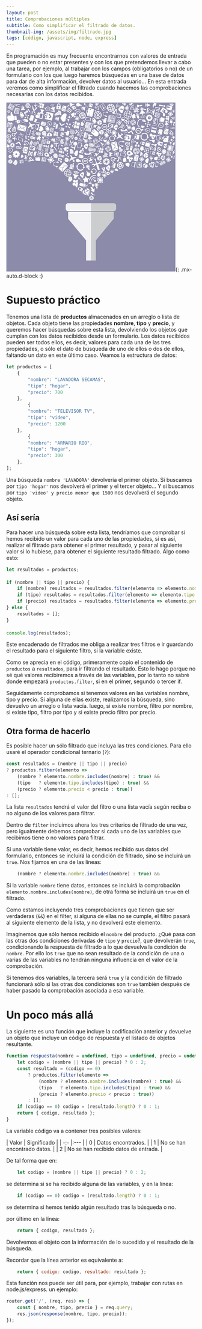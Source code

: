 ```yaml
---
layout: post
title: Comprobaciones múltiples
subtitle: Como simplificar el filtrado de datos. 
thumbnail-img: /assets/img/filtrado.jpg
tags: [código, javascript, node, express]
---
```


En programación es muy frecuente encontrarnos con valores de entrada que pueden o no estar presentes y con los que pretendemos llevar a cabo una tarea, por ejemplo, al trabajar con los campos (obligatorios o no) de un formulario con los que luego haremos búsquedas en una base de datos para dar de alta información, devolver datos al usuario... En esta entrada veremos como simplificar el filtrado cuando hacemos las comprobaciones necesarias con los datos recibidos.

![Filtrado](/assets/img/filtrado.jpg){: .mx-auto.d-block :}

# Supuesto práctico

Tenemos una lista de **productos** almacenados en un arreglo o lista de objetos. Cada objeto tiene las propiedades **nombre**, **tipo** y **precio**, y queremos hacer búsquedas sobre esta lista, devolviendo los objetos que cumplan con los datos recibidos desde un formulario. Los datos recibidos pueden ser todos ellos, es decir, valores para cada una de las tres propiedades, o sólo el dato de búsqueda de uno de ellos o dos de ellos, faltando un dato en este último caso. Veamos la estructura de datos:

```javascript
let productos = [
    {
        "nombre": "LAVADORA SECAMAS",
        "tipo": "hogar",
        "precio": 700
    },
        {
        "nombre": "TELEVISOR TV",
        "tipo": "video",
        "precio": 1200
    },
        {
        "nombre": "ARMARIO RIO",
        "tipo": "hogar",
        "precio": 300
    },
];
```
Una búsqueda ```nombre 'LAVADORA'``` devolvería el primer objeto. Si buscamos por ```tipo 'hogar'``` nos devolverá el primer y el tercer objeto... Y si buscamos por ```tipo 'video' y precio menor que 1500``` nos devolverá el segundo objeto.

## Así sería

Para hacer una búsqueda sobre esta lista, tendríamos que comprobar si hemos recibido un valor para cada uno de las propiedades, si es así, realizar el filtrado para obtener el primer resultado, y pasar al siguiente valor si lo hubiese, para obtener el siguiente resultado filtrado. Algo como esto:

```javascript
let resultados = productos;

if (nombre || tipo || precio) {
    if (nombre) resultados = resultados.filter(elemento => elemento.nombre.includes(nombre));
    if (tipo) resultados = resultados.filter(elemento => elemento.tipo.includes(tipo));
    if (precio) resultados = resultados.filter(elemento => elemento.precio < precio);
} else {
    resultados = [];
}

console.log(resultados);
```
Este encadenado de filtrados me obliga a realizar tres filtros e ir guardando el resultado para el siguiente filtro, si la variable existe.

Como se aprecia en el código, primeramente copio el contenido de ```productos``` a ```resultados```, para ir filtrando el resultado. Esto lo hago porque no sé qué valores recibiremos a través de las variables, por lo tanto no sabré donde empezará ```productos.filter```, si en el primer, segundo o tercer if.

Seguidamente comprobamos si tenemos valores en las variables nombre, tipo y precio. Si alguna de ellas existe, realizamos la búsqueda, sino devuelvo un arreglo o lista vacía. luego, si existe nombre, filtro por nombre, si existe tipo, filtro por tipo y si existe precio filtro por precio.

## Otra forma de hacerlo

Es posible hacer un sólo filtrado que incluya las tres condiciones. Para ello usaré el operador condicional ternario (```?```):

```javascript
const resultados = (nombre || tipo || precio)
? productos.filter(elemento =>
    (nombre ? elemento.nombre.includes(nombre) : true) &&
    (tipo   ? elemento.tipo.includes(tipo) : true) &&
    (precio ? elemento.precio < precio : true))
: [];
```
La lista ```resultados``` tendrá el valor del filtro o una lista vacía según reciba o no alguno de los valores para filtrar.

Dentro de ```filter``` incluimos ahora los tres criterios de filtrado de una vez, pero igualmente debemos comprobar si cada uno de las variables que recibimos tiene o no valores para filtrar.

Si una variable tiene valor, es decir, hemos recibido sus datos del formulario, entonces se incluirá la condición de filtrado, sino se incluirá un ```true```. Nos fijamos en una de las líneas:

```javascript
    (nombre ? elemento.nombre.includes(nombre) : true) &&
```
Si la variable ```nombre``` tiene datos, entonces se incluirá la comprobación ```elemento.nombre.includes(nombre)```, de otra forma se incluirá un ```true``` en el filtrado.

Como estamos incluyendo tres comprobaciones que tienen que ser verdaderas (```&&```) en el filter, si alguna de ellas no se cumple, el filtro pasará al siguiente elemento de la lista, y no devolverá este elemento.

Imaginemos que sólo hemos recibido el ```nombre``` del producto. ¿Qué pasa con las otras dos condiciones derivadas de ```tipo``` y ```precio```?, que devolverán ```true```, condicionando la respuesta de filtrado a lo que devuelva la condición de ```nombre```. Por ello los ```true``` que no sean resultado de la condición de una o varias de las variables no tendrán ninguna influencia en el valor de la comprobación.

Si tenemos dos variables, la tercera será ```true``` y la condición de filtrado funcionará sólo si las otras dos condiciones son ```true``` también después de haber pasado la comprobación asociada a esa variable.

# Un poco más allá

La siguiente es una función que incluye la codificación anterior y devuelve un objeto que incluye un código de respuesta y el listado de objetos resultante.

```javascript
function respuesta(nombre = undefined, tipo = undefined, precio = undefined) {
    let codigo = (nombre || tipo || precio) ? 0 : 2;
    const resultado = (codigo == 0)
        ? productos.filter(elemento =>
            (nombre ? elemento.nombre.includes(nombre) : true) &&
            (tipo   ? elemento.tipo.includes(tipo) : true) &&
            (precio ? elemento.precio < precio : true))
        : [];
    if (codigo == 0) codigo = (resultado.length) ? 0 : 1;
    return { codigo, resultado };
}
```
La variable código va a contener tres posibles valores:

| Valor | Significado |
| -:- |:--- |
| 0 | Datos encontrados. |
| 1 | No se han encontrado datos. |
| 2 | No se han recibido datos de entrada. |

De tal forma que en:

```javascript
    let codigo = (nombre || tipo || precio) ? 0 : 2;
```
se determina si se ha recibido alguna de las variables, y en la línea:

```javascript
    if (codigo == 0) codigo = (resultado.length) ? 0 : 1;
```
se determina si hemos tenido algún resultado tras la búsqueda o no.

por último en la línea:

```javascript
    return { codigo, resultado };
```
Devolvemos el objeto con la información de lo sucedido y el resultado de la búsqueda.

Recordar que la línea anterior es equivalente a:

```javascript
    return { codigo: codigo, resultado: resultado };
```

Esta función nos puede ser útil para, por ejemplo, trabajar con rutas en node.js/express. un ejemplo:

```javascript
router.get('/', (req, res) => {
    const { nombre, tipo, precio } = req.query;
    res.json(response(nombre, tipo, precio));
});
```

